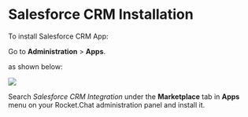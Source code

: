 # Salesforce CRM Installation

To install Salesforce CRM App:

Go to **Administration** > **Apps**.

as shown below:

![](<../../../../.gitbook/assets/2021-11-20\_23-29-48 (1) (1) (1) (1) (1) (28).png>)

Search _Salesforce CRM Integration_ under the **Marketplace** tab in **Apps** menu on your Rocket.Chat administration panel and install it.
